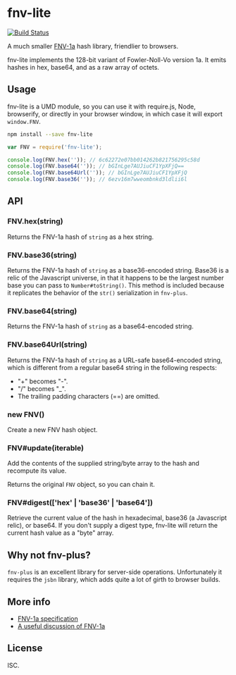 fnv-lite
========

[![Build Status](https://travis-ci.org/casetext/fnv-lite.svg)](https://travis-ci.org/casetext/fnv-lite)

A much smaller [FNV-1a](https://en.wikipedia.org/wiki/Fowler–Noll–Vo_hash_function#FNV-1a_hash) hash library, friendlier to browsers.

fnv-lite implements the 128-bit variant of Fowler-Noll-Vo version 1a. It emits hashes in hex, base64, and as a raw array of octets.

## Usage

fnv-lite is a UMD module, so you can use it with require.js, Node, browserify,
or directly in your browser window, in which case it will export `window.FNV`.

```bash
npm install --save fnv-lite
```

```js
var FNV = require('fnv-lite');

console.log(FNV.hex('')); // 6c62272e07bb014262b821756295c58d
console.log(FNV.base64('')); // bGInLge7AUJiuCF1YpXFjQ==
console.log(FNV.base64Url('')); // bGInLge7AUJiuCF1YpXFjQ
console.log(FNV.base36('')); // 6ezv16m7wweombnkd3ldlii6l
```

## API

### FNV.hex(string)

Returns the FNV-1a hash of `string` as a hex string.

### FNV.base36(string)

Returns the FNV-1a hash of `string` as a base36-encoded string.
Base36 is a relic of the Javascript universe, in that it happens
to be the largest number base you can pass to `Number#toString()`.
This method is included because it replicates the behavior of the `str()`
serialization in `fnv-plus`.

### FNV.base64(string)

Returns the FNV-1a hash of `string` as a base64-encoded string.

### FNV.base64Url(string)

Returns the FNV-1a hash of `string` as a URL-safe base64-encoded string,
which is different from a regular base64 string in the following respects:
- "+" becomes "-".
- "/" becomes "\_".
- The trailing padding characters (==) are omitted.

### new FNV()

Create a new FNV hash object.

### FNV#update(iterable)

Add the contents of the supplied string/byte array to the hash and recompute its value.

Returns the original `FNV` object, so you can chain it.

### FNV#digest(['hex' | 'base36' | 'base64'])

Retrieve the current value of the hash in hexadecimal, base36 (a Javascript relic), or base64.
If you don't supply a digest type, fnv-lite will return the current hash
value as a "byte" array.

## Why not fnv-plus?

`fnv-plus` is an excellent library for server-side operations. Unfortunately it
requires the `jsbn` library, which adds quite a lot of girth to browser builds.

## More info

 - [FNV-1a specification](http://tools.ietf.org/html/draft-eastlake-fnv-10)
 - [A useful discussion of FNV-1a](http://www.isthe.com/chongo/tech/comp/fnv/#FNV-param)

## License
ISC.
